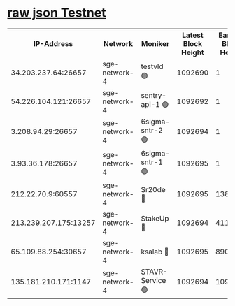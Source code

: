 
[raw json Testnet](https://rpc-check.sget.stavr.tech/sget/rpc-sget-result.json)
=


<table><tr><th>IP-Address</th><th>Network</th><th>Moniker</th><th>Latest Block Height</th><th>Earliest Block Height</th><th>Catching Up</th><th>Tx Index</th><th>Voting Power</th><th>Scan Time</th></tr><tr><td>34.203.237.64:26657</td><td>sge-network-4</td><td>testvld 🟢</td><td>1092690</td><td>1</td><td>False</td><td>on</td><td>0</td><td>2024-01-14T01:33:47.178683052UTC</td></tr><tr><td>54.226.104.121:26657</td><td>sge-network-4</td><td>sentry-api-1 🟢</td><td>1092692</td><td>1</td><td>False</td><td>on</td><td>0</td><td>2024-01-14T01:34:02.246331068UTC</td></tr><tr><td>3.208.94.29:26657</td><td>sge-network-4</td><td>6sigma-sntr-2 🟢</td><td>1092694</td><td>1</td><td>False</td><td>on</td><td>0</td><td>2024-01-14T01:34:11.790290579UTC</td></tr><tr><td>3.93.36.178:26657</td><td>sge-network-4</td><td>6sigma-sntr-1 🟢</td><td>1092695</td><td>1</td><td>False</td><td>on</td><td>0</td><td>2024-01-14T01:34:14.538406684UTC</td></tr><tr><td>212.22.70.9:60557</td><td>sge-network-4</td><td>Sr20de 🔴</td><td>1092695</td><td>138001</td><td>False</td><td>on</td><td>104</td><td>2024-01-14T01:34:17.485188548UTC</td></tr><tr><td>213.239.207.175:13257</td><td>sge-network-4</td><td>StakeUp 🔴</td><td>1092694</td><td>411001</td><td>False</td><td>off</td><td>100</td><td>2024-01-14T01:34:10.762484829UTC</td></tr><tr><td>65.109.88.254:30657</td><td>sge-network-4</td><td>ksalab 🔴</td><td>1092695</td><td>890001</td><td>False</td><td>off</td><td>938</td><td>2024-01-14T01:34:14.941194702UTC</td></tr><tr><td>135.181.210.171:1147</td><td>sge-network-4</td><td>STAVR-Service 🟢</td><td>1092694</td><td>1090001</td><td>False</td><td>on</td><td>0</td><td>2024-01-14T01:34:11.169189460UTC</td></tr></table>
